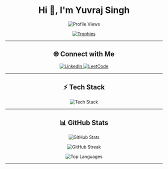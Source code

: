 <h1 align="center">Hi 👋, I'm Yuvraj Singh</h1>


<p align="center">
  <img src="https://komarev.com/ghpvc/?username=Yuvraj-ai&label=Profile%20views&color=0e75b6&style=flat" alt="Profile Views" />
</p>

<p align="center">
  <a href="https://github.com/ryo-ma/github-profile-trophy">
    <img src="https://github-profile-trophy.vercel.app/?username=Yuvraj-ai&theme=onedark&margin-w=15&margin-h=15&column=7" alt="Trophies"/>
  </a>
</p>

---

<h2 align="center">🌐 Connect with Me</h2>
<p align="center">
  <a href="https://www.linkedin.com/in/imeyuvi/" target="blank">
    <img src="https://img.shields.io/badge/LinkedIn-%230077B5.svg?style=for-the-badge&logo=linkedin&logoColor=white" alt="LinkedIn"/>
  </a>
  <a href="https://leetcode.com/u/ys9415648957/" target="blank">
    <img src="https://img.shields.io/badge/LeetCode-%23FFA116.svg?style=for-the-badge&logo=leetcode&logoColor=black" alt="LeetCode"/>
  </a>
</p>

---

<h2 align="center">⚡ Tech Stack</h2>
<p align="center">
  <img src="https://skillicons.dev/icons?i=java,c,cpp,javascript,css,html,mysql,nodejs,python,pytorch,tensorflow&theme=dark" alt="Tech Stack"/>
</p>

---

<h2 align="center">📊 GitHub Stats</h2>
<p align="center">
  <img src="https://github-readme-stats.vercel.app/api?username=Yuvraj-ai&show_icons=true&theme=tokyonight" alt="GitHub Stats"/>
</p>
<p align="center">
  <img src="https://github-readme-streak-stats.herokuapp.com/?user=Yuvraj-ai&theme=tokyonight" alt="GitHub Streak"/>
</p>
<p align="center">
  <img src="https://github-readme-stats.vercel.app/api/top-langs/?username=Yuvraj-ai&layout=compact&theme=tokyonight" alt="Top Languages"/>
</p>

---
